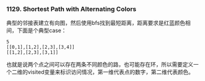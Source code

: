 ### 1129. Shortest Path with Alternating Colors

典型的邻接表建立有向图，然后使用bfs找到最短距离，距离要求是红蓝颜色相间，下面是个典型case：
```
5
[[0,1],[1,2],[2,3],[3,4]]
[[1,2],[2,3],[3,1]]
```
也就是说两个点之间可以存在两条不同颜色的路，也可能存在环，所以需要定义一个二维的visited变量来标识访问情况，第一维代表点的数字，第二维代表颜色。
